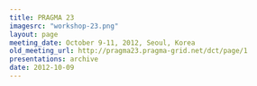 ```yaml
---
title: PRAGMA 23 
imagesrc: "workshop-23.png"
layout: page
meeting_date: October 9-11, 2012, Seoul, Korea
old_meeting_url: http://pragma23.pragma-grid.net/dct/page/1
presentations: archive
date: 2012-10-09
---
```


